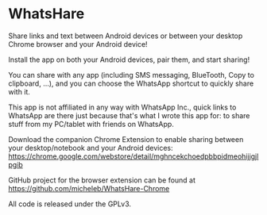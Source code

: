 WhatsHare
=========

Share links and text between Android devices or between your desktop Chrome browser and your Android device!

Install the app on both your Android devices, pair them, and start sharing!

You can share with any app (including SMS messaging, BlueTooth, Copy to clipboard, ...), and you can choose the WhatsApp shortcut to quickly share with it.

This app is not affiliated in any way with WhatsApp Inc., quick links to WhatsApp are there just because that's what I wrote this app for: to share stuff from my PC/tablet with friends on WhatsApp.

Download the companion Chrome Extension to enable sharing between your desktop/notebook and your Android devices: https://chrome.google.com/webstore/detail/mghncekchoedpbbpidmeohijjgjlpgib

GitHub project for the browser extension can be found at https://github.com/micheleb/WhatsHare-Chrome

All code is released under the GPLv3.
